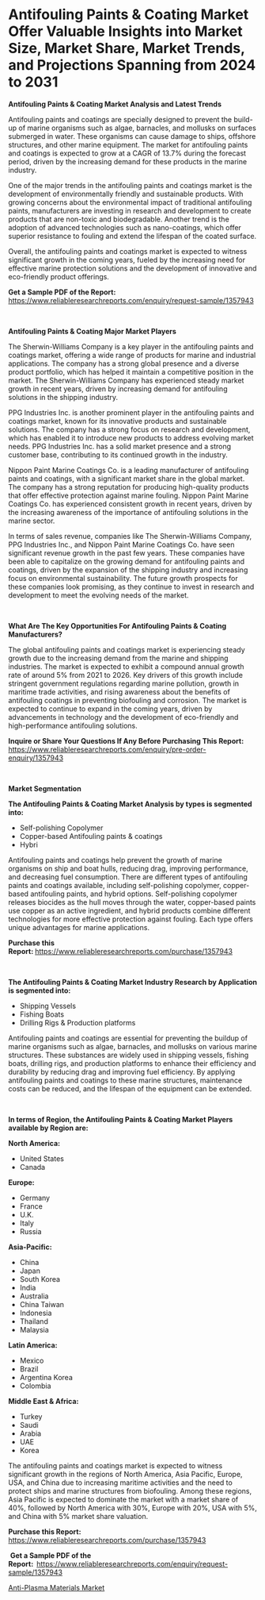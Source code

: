 <p><h1>Antifouling Paints & Coating Market Offer Valuable Insights into Market Size, Market Share, Market Trends, and Projections Spanning from 2024 to 2031</h1></p><p><strong>Antifouling Paints & Coating Market Analysis and Latest Trends</strong></p>
<p><p>Antifouling paints and coatings are specially designed to prevent the build-up of marine organisms such as algae, barnacles, and mollusks on surfaces submerged in water. These organisms can cause damage to ships, offshore structures, and other marine equipment. The market for antifouling paints and coatings is expected to grow at a CAGR of 13.7% during the forecast period, driven by the increasing demand for these products in the marine industry.</p><p>One of the major trends in the antifouling paints and coatings market is the development of environmentally friendly and sustainable products. With growing concerns about the environmental impact of traditional antifouling paints, manufacturers are investing in research and development to create products that are non-toxic and biodegradable. Another trend is the adoption of advanced technologies such as nano-coatings, which offer superior resistance to fouling and extend the lifespan of the coated surface.</p><p>Overall, the antifouling paints and coatings market is expected to witness significant growth in the coming years, fueled by the increasing need for effective marine protection solutions and the development of innovative and eco-friendly product offerings.</p></p>
<p><strong>Get a Sample PDF of the Report:&nbsp;</strong> <a href="https://www.reliableresearchreports.com/enquiry/request-sample/1357943">https://www.reliableresearchreports.com/enquiry/request-sample/1357943</a></p>
<p>&nbsp;</p>
<p><strong>Antifouling Paints & Coating Major Market Players</strong></p>
<p><p>The Sherwin-Williams Company is a key player in the antifouling paints and coatings market, offering a wide range of products for marine and industrial applications. The company has a strong global presence and a diverse product portfolio, which has helped it maintain a competitive position in the market. The Sherwin-Williams Company has experienced steady market growth in recent years, driven by increasing demand for antifouling solutions in the shipping industry.</p><p>PPG Industries Inc. is another prominent player in the antifouling paints and coatings market, known for its innovative products and sustainable solutions. The company has a strong focus on research and development, which has enabled it to introduce new products to address evolving market needs. PPG Industries Inc. has a solid market presence and a strong customer base, contributing to its continued growth in the industry.</p><p>Nippon Paint Marine Coatings Co. is a leading manufacturer of antifouling paints and coatings, with a significant market share in the global market. The company has a strong reputation for producing high-quality products that offer effective protection against marine fouling. Nippon Paint Marine Coatings Co. has experienced consistent growth in recent years, driven by the increasing awareness of the importance of antifouling solutions in the marine sector.</p><p>In terms of sales revenue, companies like The Sherwin-Williams Company, PPG Industries Inc., and Nippon Paint Marine Coatings Co. have seen significant revenue growth in the past few years. These companies have been able to capitalize on the growing demand for antifouling paints and coatings, driven by the expansion of the shipping industry and increasing focus on environmental sustainability. The future growth prospects for these companies look promising, as they continue to invest in research and development to meet the evolving needs of the market.</p></p>
<p>&nbsp;</p>
<p><strong>What Are The Key Opportunities For Antifouling Paints & Coating Manufacturers?</strong></p>
<p><p>The global antifouling paints and coatings market is experiencing steady growth due to the increasing demand from the marine and shipping industries. The market is expected to exhibit a compound annual growth rate of around 5% from 2021 to 2026. Key drivers of this growth include stringent government regulations regarding marine pollution, growth in maritime trade activities, and rising awareness about the benefits of antifouling coatings in preventing biofouling and corrosion. The market is expected to continue to expand in the coming years, driven by advancements in technology and the development of eco-friendly and high-performance antifouling solutions.</p></p>
<p><strong>Inquire or Share Your Questions If Any Before Purchasing This Report:</strong> <a href="https://www.reliableresearchreports.com/enquiry/pre-order-enquiry/1357943">https://www.reliableresearchreports.com/enquiry/pre-order-enquiry/1357943</a></p>
<p>&nbsp;</p>
<p><strong>Market Segmentation</strong></p>
<p><strong>The Antifouling Paints & Coating Market Analysis by types is segmented into:</strong></p>
<p><ul><li>Self-polishing Copolymer</li><li>Copper-based Antifouling paints & coatings</li><li>Hybri</li></ul></p>
<p><p>Antifouling paints and coatings help prevent the growth of marine organisms on ship and boat hulls, reducing drag, improving performance, and decreasing fuel consumption. There are different types of antifouling paints and coatings available, including self-polishing copolymer, copper-based antifouling paints, and hybrid options. Self-polishing copolymer releases biocides as the hull moves through the water, copper-based paints use copper as an active ingredient, and hybrid products combine different technologies for more effective protection against fouling. Each type offers unique advantages for marine applications.</p></p>
<p><strong>Purchase this Report:&nbsp;</strong><a href="https://www.reliableresearchreports.com/purchase/1357943">https://www.reliableresearchreports.com/purchase/1357943</a></p>
<p>&nbsp;</p>
<p><strong>The Antifouling Paints & Coating Market Industry Research by Application is segmented into:</strong></p>
<p><ul><li>Shipping Vessels</li><li>Fishing Boats</li><li>Drilling Rigs & Production platforms</li></ul></p>
<p><p>Antifouling paints and coatings are essential for preventing the buildup of marine organisms such as algae, barnacles, and mollusks on various marine structures. These substances are widely used in shipping vessels, fishing boats, drilling rigs, and production platforms to enhance their efficiency and durability by reducing drag and improving fuel efficiency. By applying antifouling paints and coatings to these marine structures, maintenance costs can be reduced, and the lifespan of the equipment can be extended.</p></p>
<p>&nbsp;</p>
<p><strong>In terms of Region, the Antifouling Paints & Coating Market Players available by Region are:</strong></p>
<p>
    <p> <strong> North America: </strong>
        <ul>
            <li>United States</li>
            <li>Canada</li>
        </ul>
        </p> 
    <p> <strong> Europe: </strong>
        <ul>
            <li>Germany</li>
            <li>France</li>
            <li>U.K.</li>
            <li>Italy</li>
            <li>Russia</li>
        </ul>
        </p> 
    <p> <strong> Asia-Pacific: </strong>
        <ul>
            <li>China</li>
            <li>Japan</li>
            <li>South Korea</li>
            <li>India</li>
            <li>Australia</li>
            <li>China Taiwan</li>
            <li>Indonesia</li>
            <li>Thailand</li>
            <li>Malaysia</li>
        </ul>
        </p> 
    <p> <strong> Latin America: </strong>
        <ul>
            <li>Mexico</li>
            <li>Brazil</li>
            <li>Argentina Korea</li>
            <li>Colombia</li>
        </ul>
        </p> 
    <p> <strong> Middle East & Africa: </strong>
        <ul>
            <li>Turkey</li>
            <li>Saudi</li>
            <li>Arabia</li>
            <li>UAE</li>
            <li>Korea</li>
        </ul>
    </p>
    </p>
<p><p>The antifouling paints and coatings market is expected to witness significant growth in the regions of North America, Asia Pacific, Europe, USA, and China due to increasing maritime activities and the need to protect ships and marine structures from biofouling. Among these regions, Asia Pacific is expected to dominate the market with a market share of 40%, followed by North America with 30%, Europe with 20%, USA with 5%, and China with 5% market share valuation.</p></p>
<p><strong>Purchase this Report: </strong><a href="https://www.reliableresearchreports.com/purchase/1357943">https://www.reliableresearchreports.com/purchase/1357943</a></p>
<p>&nbsp;<strong>Get a Sample PDF of the Report:&nbsp;&nbsp;</strong><a href="https://www.reliableresearchreports.com/enquiry/request-sample/1357943">https://www.reliableresearchreports.com/enquiry/request-sample/1357943</a></p>
<p><strong></strong></p>
<p><p><a href="https://valiant-lunge-8fe.notion.site/Anti-Plasma-Materials-Market-Furnish-Information-about-Market-Size-Market-Share-Market-Dynamics-a-e5c86ea04dd0405ebe17b73cda961b72">Anti-Plasma Materials Market</a></p></p>